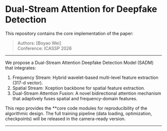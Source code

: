 # Dual-Stream Attention for Deepfake Detection

This repository contains the core implementation of the paper:

> Authors: [Boyao Wei]  
> Conference: ICASSP 2026 

---


We propose a Dual-Stream Attention Deepfake Detection Model (SADM) that integrates:
1. Frequency Stream: Hybrid wavelet-based multi-level feature extraction (317-d vector).
2. Spatial Stream: Xception backbone for spatial feature extraction.
3. Dual-Stream Attention Fusion: A novel bidirectional attention mechanism that adaptively fuses spatial and frequency-domain features.

This repo provides the **core code modules for reproducibility of the algorithmic design.
The full training pipeline (data loading, optimization, checkpoints) will be released in the camera-ready version.

---


